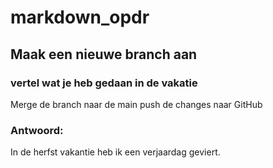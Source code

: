 # markdown_opdr

## Maak een nieuwe branch aan

### vertel wat je heb gedaan in de vakatie

Merge de branch naar de main
push de changes naar GitHub

### Antwoord:
In de herfst vakantie heb ik een verjaardag geviert.